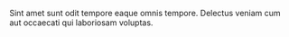 Sint amet sunt odit tempore eaque omnis tempore.
Delectus veniam cum aut occaecati qui laboriosam voluptas.
